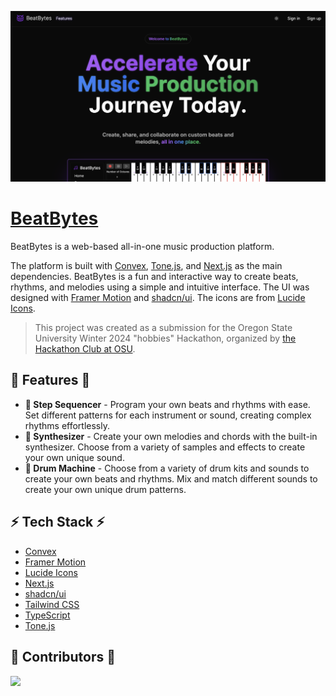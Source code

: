![BeatBytes](/public/hero-preview.png)

# [BeatBytes](https://beatbytes.vercel.app/)

BeatBytes is a web-based all-in-one music production platform.

The platform is built with [Convex](https://convex.dev/), [Tone.js](https://tonejs.github.io/), and [Next.js](https://nextjs.org/) as the main dependencies. BeatBytes is a fun and interactive way to create beats, rhythms, and melodies using a simple and intuitive interface. The UI was designed with [Framer Motion](https://www.framer.com/motion/) and [shadcn/ui](https://ui.shadcn.com/). The icons are from [Lucide Icons](https://lucide.dev/).

> This project was created as a submission for the Oregon State University Winter 2024 "hobbies" Hackathon, organized by [the Hackathon Club at OSU](https://oregonstatehackathon.com/).

## 🚀 Features 🚀

- **🎵 Step Sequencer** - Program your own beats and rhythms with ease. Set different patterns for each instrument or sound, creating complex rhythms effortlessly.
- **🎹 Synthesizer** - Create your own melodies and chords with the built-in synthesizer. Choose from a variety of samples and effects to create your own unique sound.
- **🥁 Drum Machine** - Choose from a variety of drum kits and sounds to create your own beats and rhythms. Mix and match different sounds to create your own unique drum patterns.

## ⚡️ Tech Stack ⚡️

- [Convex](https://convex.dev/)
- [Framer Motion](https://www.framer.com/motion/)
- [Lucide Icons](https://lucide.dev/)
- [Next.js](https://nextjs.org/)
- [shadcn/ui](https://ui.shadcn.com/)
- [Tailwind CSS](https://tailwindcss.com/)
- [TypeScript](https://www.typescriptlang.org/)
- [Tone.js](https://tonejs.github.io/)

## 🌟 Contributors 🌟

<a href="https://github.com/nyumat/beaverhacks/graphs/contributors">
  <img src="https://contrib.rocks/image?repo=nyumat/beaverhacks" />
</a>
